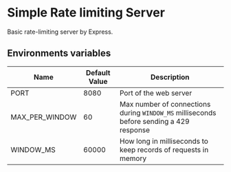 # Simple Rate limiting Server

Basic rate-limiting server by Express.

## Environments variables

|Name|Default Value|Description|
|----|-------------|-----------|
|PORT|8080|Port of the web server|
|MAX_PER_WINDOW|60|Max number of connections during `WINDOW_MS` milliseconds before sending a 429 response|
|WINDOW_MS|60000|How long in milliseconds to keep records of requests in memory|